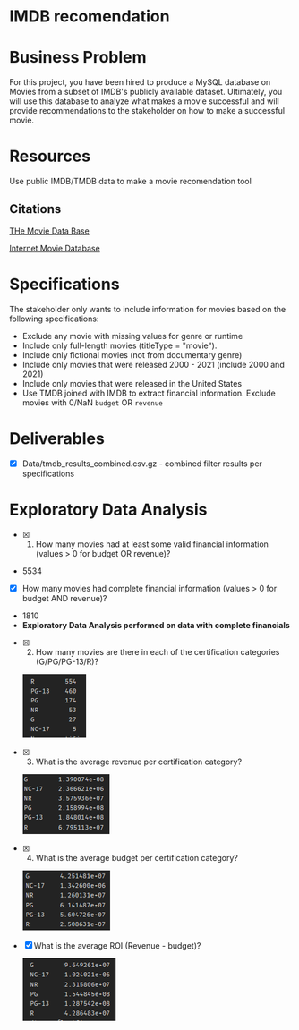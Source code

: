 # IMDB recomendation
# Business Problem
For this project, you have been hired to produce a MySQL database on Movies from a subset of IMDB's publicly available dataset. Ultimately, you will use this database to analyze what makes a movie successful and will provide recommendations to the stakeholder on how to make a successful movie.
 
# Resources 
Use public IMDB/TMDB data to make a movie recomendation tool

## Citations

[THe Movie Data Base](https://www.themoviedb.org)

[Internet Movie Database](https://www.imdb.com/conditions)


# Specifications
The stakeholder only wants to include information for movies based on the following specifications:
- Exclude any movie with missing values for genre or runtime
- Include only full-length movies (titleType = "movie").
- Include only fictional movies (not from documentary genre)
- Include only movies that were released 2000 - 2021 (include 2000 and 2021)
- Include only movies that were released in the United States
- Use TMDB joined with IMDB to extract financial information.  Exclude movies with 0/NaN `budget` OR `revenue`

# Deliverables
- [x] Data/tmdb_results_combined.csv.gz - combined filter results per specifications 

# Exploratory Data Analysis
- [x] 1. How many movies had at least some valid financial information (values > 0 for budget OR revenue)?
 - 5534
 - [x] How many movies had complete financial information (values > 0 for budget AND revenue)?
  - 1810
  - **Exploratory Data Analysis performed on data with complete financials**
- [x] 2. How many movies are there in each of the certification categories (G/PG/PG-13/R)?
  
  ![png](Data/movie_count.png)

- [x] 3. What is the average revenue per certification category?
 
  ![png](Data/mean_revenue.png)
 
- [x] 4. What is the average budget per certification category?

  ![png](Data/mean_budget.png)

- [x] What is the average ROI (Revenue - budget)?
 
  ![png](Data/mean_roi.png)

